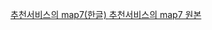 <a href="https://blog.naver.com/9164819"> 추천서비스의 map7(한글) </a>
<a href="http://sdsawtelle.github.io/blog/output/mean-average-precision-MAP-for-recommender-systems.html"> 추천서비스의 map7 원본 </a>
